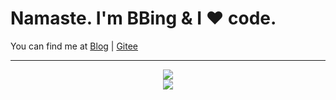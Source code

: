 <h1>Namaste. I'm BBing & I ❤️ code.</h1>

You can find me at [Blog](https://www.bbing.com.cn/) | [Gitee](https://gitee.com/caibingcheng)

---

<p align="center">
    <img src="https://github-profile-trophy.vercel.app/?username=caibingcheng&row=2&column=3" />
    <br />
    <img src="https://github-readme-stats.vercel.app/api/top-langs/?username=caibingcheng&layout=compact&hide=html,css,makefile,cmake" />
<!--     <br />
    <img src="https://github-readme-stats.vercel.app/api?username=caibingcheng&show_icons=true&count_private=true&show_owner=true&hide=issues&line_height=24" /> -->
</p>

